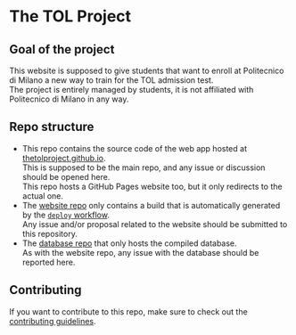 # The TOL Project

## Goal of the project

This website is supposed to give students that want to enroll at Politecnico di Milano a new way to train for the TOL admission test.  
The project is entirely managed by students, it is not affiliated with Politecnico di Milano in any way.

## Repo structure

- This repo contains the source code of the web app hosted at [thetolproject.github.io](https://thetolproject.github.io).  
  This is supposed to be the main repo, and any issue or discussion should be opened here.  
  This repo hosts a GitHub Pages website too, but it only redirects to the actual one.
- The [website repo](https://github.com/thetolproject/thetolproject.github.io) only contains a build that is automatically generated by the [`deploy` workflow](https://github.com/PoliNetworkOrg/TheTOLProject/blob/main/.github/workflows/deploy.yml).  
  Any issue and/or proposal related to the website should be submitted to this repository.
- The [database repo](https://github.com/PoliNetworkOrg/TheTOLProjectData) that only hosts the compiled database.  
  As with the website repo, any issue with the database should be reported here.

## Contributing

If you want to contribute to this repo, make sure to check out the [contributing guidelines](docs/CONTRIBUTING.md).
